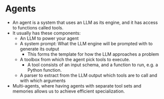 # Agents

- An agent is a system that uses an LLM as its engine, and it has access to functions called tools.
- It usually has these components:
  - An LLM to power your agent
  - A system prompt: What the LLM engine will be prompted with to generate its output
    - This forms the template for how the LLM approaches a problem
  - A toolbox from which the agent pick tools to execute. 
    - A tool consists of an input schema, and a function to run, e.g. a Python function.
  - A parser to extract from the LLM output which tools are to call and with which arguments
- Multi-agents, where having agents with separate tool sets and memories allows us to achieve efficient specialization.